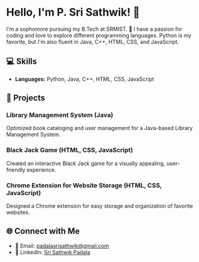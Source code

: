 # Hello, I'm P. Sri Sathwik! 👋

I'm a sophomore pursuing my B.Tech at SRMIST. 🚀 I have a passion for coding and love to explore different programming languages. Python is my favorite, but I'm also fluent in Java, C++, HTML, CSS, and JavaScript.

## 💻 Skills

- **Languages:** Python, Java, C++, HTML, CSS, JavaScript

## 🚀 Projects

### Library Management System (Java)

Optimized book cataloging and user management for a Java-based Library Management System.

### Black Jack Game (HTML, CSS, JavaScript)

Created an interactive Black Jack game for a visually appealing, user-friendly experience.

### Chrome Extension for Website Storage (HTML, CSS, JavaScript)

Designed a Chrome extension for easy storage and organization of favorite websites.


## 🌐 Connect with Me

- 📧 Email: padalasrisathwik@gmail.com
- 💼 LinkedIn: [Sri Sathwik Padala](https://www.linkedin.com/in/Sri-Sathwik-Padala)
